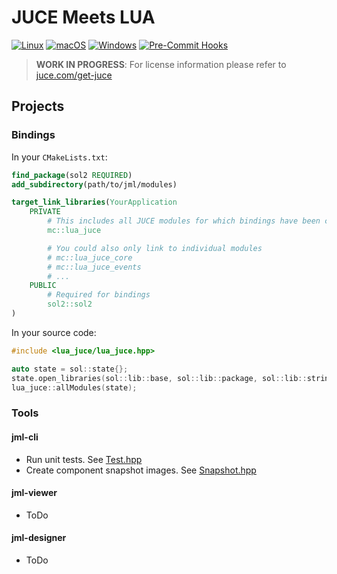 # JUCE Meets LUA

[![Linux](https://github.com/neo-sonar/jml/actions/workflows/linux.yml/badge.svg)](https://github.com/neo-sonar/jml/actions/workflows/linux.yml)
[![macOS](https://github.com/neo-sonar/jml/actions/workflows/macos.yml/badge.svg)](https://github.com/neo-sonar/jml/actions/workflows/macos.yml)
[![Windows](https://github.com/neo-sonar/jml/actions/workflows/windows.yml/badge.svg)](https://github.com/neo-sonar/jml/actions/workflows/windows.yml)
[![Pre-Commit Hooks](https://github.com/neo-sonar/jml/actions/workflows/pre-commit.yml/badge.svg)](https://github.com/neo-sonar/jml/actions/workflows/pre-commit.yml)

> **WORK IN PROGRESS**: For license information please refer to [juce.com/get-juce](https://juce.com/get-juce)

## Projects

### Bindings

In your `CMakeLists.txt`:

```cmake
find_package(sol2 REQUIRED)
add_subdirectory(path/to/jml/modules)

target_link_libraries(YourApplication
    PRIVATE
        # This includes all JUCE modules for which bindings have been created
        mc::lua_juce

        # You could also only link to individual modules
        # mc::lua_juce_core
        # mc::lua_juce_events
        # ...
    PUBLIC
        # Required for bindings
        sol2::sol2
)
```

In your source code:

```cpp
#include <lua_juce/lua_juce.hpp>

auto state = sol::state{};
state.open_libraries(sol::lib::base, sol::lib::package, sol::lib::string);
lua_juce::allModules(state);
```

### Tools

#### jml-cli

- Run unit tests. See [Test.hpp](./tool/jml-cli/Command/Test.hpp)
- Create component snapshot images. See [Snapshot.hpp](./tool/jml-cli/Command/Snapshot.hpp)

#### jml-viewer

- ToDo

#### jml-designer

- ToDo
